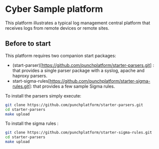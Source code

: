 # Cyber Sample platform

This platform illustrates a typical log management central platform that
receives logs from remote devices or remote sites. 

## Before to start

This platform requires two companion start packages: 

* (start-parser)[https://github.com/punchplatform/starter-parsers.git] : that provides a single parser package with a syslog, apache and haproxy parsers.
* start-sigma-rules[https://github.com/punchplatform/starter-sigma-rules.git]: that provides a few sample Sigma rules. 

To install the parsers simply execute: 

```sh
git clone https://github.com/punchplatform/starter-parsers.git
cd starter-parsers
make upload
```

To install the sigma rules :
```sh
git clone https://github.com/punchplatform/starter-sigma-rules.git
cd starter-parsers
make upload
```
